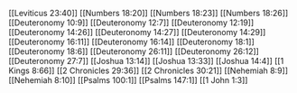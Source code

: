 [[Leviticus 23:40]]
[[Numbers 18:20]]
[[Numbers 18:23]]
[[Numbers 18:26]]
[[Deuteronomy 10:9]]
[[Deuteronomy 12:7]]
[[Deuteronomy 12:19]]
[[Deuteronomy 14:26]]
[[Deuteronomy 14:27]]
[[Deuteronomy 14:29]]
[[Deuteronomy 16:11]]
[[Deuteronomy 16:14]]
[[Deuteronomy 18:1]]
[[Deuteronomy 18:6]]
[[Deuteronomy 26:11]]
[[Deuteronomy 26:12]]
[[Deuteronomy 27:7]]
[[Joshua 13:14]]
[[Joshua 13:33]]
[[Joshua 14:4]]
[[1 Kings 8:66]]
[[2 Chronicles 29:36]]
[[2 Chronicles 30:21]]
[[Nehemiah 8:9]]
[[Nehemiah 8:10]]
[[Psalms 100:1]]
[[Psalms 147:1]]
[[1 John 1:3]]
